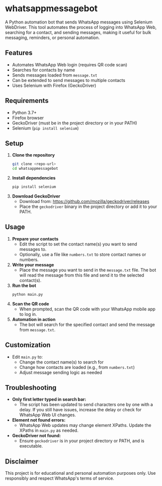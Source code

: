 # whatsappmessagebot

A Python automation bot that sends WhatsApp messages using Selenium WebDriver. This tool automates the process of logging into WhatsApp Web, searching for a contact, and sending messages, making it useful for bulk messaging, reminders, or personal automation.

## Features
- Automates WhatsApp Web login (requires QR code scan)
- Searches for contacts by name
- Sends messages loaded from `message.txt`
- Can be extended to send messages to multiple contacts
- Uses Selenium with Firefox (GeckoDriver)

## Requirements
- Python 3.7+
- Firefox browser
- GeckoDriver (must be in the project directory or in your PATH)
- Selenium (`pip install selenium`)

## Setup
1. **Clone the repository**
   ```sh
   git clone <repo-url>
   cd whatsappmessagebot
   ```
2. **Install dependencies**
   ```sh
   pip install selenium
   ```
3. **Download GeckoDriver**
   - Download from: https://github.com/mozilla/geckodriver/releases
   - Place the `geckodriver` binary in the project directory or add it to your PATH.

## Usage
1. **Prepare your contacts**
   - Edit the script to set the contact name(s) you want to send messages to.
   - Optionally, use a file like `numbers.txt` to store contact names or numbers.
2. **Write your message**
   - Place the message you want to send in the `message.txt` file. The bot will read the message from this file and send it to the selected contact(s).
3. **Run the bot**
   ```sh
   python main.py
   ```
4. **Scan the QR code**
   - When prompted, scan the QR code with your WhatsApp mobile app to log in.
5. **Automation in action**
   - The bot will search for the specified contact and send the message from `message.txt`.

## Customization
- Edit `main.py` to:
  - Change the contact name(s) to search for
  - Change how contacts are loaded (e.g., from `numbers.txt`)
  - Adjust message sending logic as needed

## Troubleshooting
- **Only first letter typed in search bar:**
  - The script has been updated to send characters one by one with a delay. If you still have issues, increase the delay or check for WhatsApp Web UI changes.
- **Element not found errors:**
  - WhatsApp Web updates may change element XPaths. Update the XPaths in `main.py` as needed.
- **GeckoDriver not found:**
  - Ensure `geckodriver` is in your project directory or PATH, and is executable.

## Disclaimer
This project is for educational and personal automation purposes only. Use responsibly and respect WhatsApp's terms of service.
